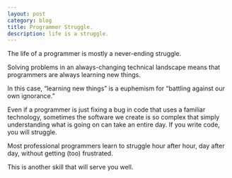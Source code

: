 ```yaml
---
layout: post
category: blog
title: Programmer Struggle.
description: life is a struggle.
---
```

The life of a programmer is mostly a never-ending struggle. 

Solving problems in an always-changing technical landscape means that programmers are always learning new things.

In this case, “learning new things” is a euphemism for “battling against our own ignorance.” 

Even if a programmer is just fixing a bug in code that uses a familiar technology, sometimes the software we create is so complex that simply understanding what is going on can take an entire day.
If you write code, you will struggle.

Most professional programmers learn to struggle hour after hour, day after day, without getting (too) frustrated.

This is another skill that will serve you well.
